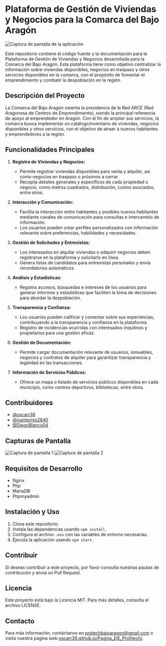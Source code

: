 # Plataforma de Gestión de Viviendas y Negocios para la Comarca del Bajo Aragón

![Captura de pantalla de la aplicación](https://i.ibb.co/6BTWKsG/screenshot.png)

Este repositorio contiene el código fuente y la documentación para la Plataforma de Gestión de Viviendas y Negocios desarrollada para la Comarca del Bajo Aragón. Esta plataforma tiene como objetivo centralizar la información sobre viviendas disponibles, negocios en traspaso y otros servicios disponibles en la comarca, con el propósito de fomentar el emprendimiento y combatir la despoblación en la región.

## Descripción del Proyecto

La Comarca del Bajo Aragón ostenta la presidencia de la Red ARCE (Red Aragonesa de Centros de Emprendimiento), siendo la principal referencia de apoyo al emprendedor en Aragón. Con el fin de ampliar sus servicios, la comarca busca implementar un catálogo/inventario de viviendas, negocios disponibles y otros servicios, con el objetivo de atraer a nuevos habitantes y emprendedores a la región.

## Funcionalidades Principales

1. **Registro de Viviendas y Negocios:**
   - Permite registrar viviendas disponibles para venta y alquiler, así como negocios en traspaso o próximos a cerrar.
   - Recopila detalles generales y específicos de cada propiedad o negocio, como metros cuadrados, distribución, costos asociados, entre otros.

2. **Interacción y Comunicación:**
   - Facilita la interacción entre habitantes y posibles nuevos habitantes mediante canales de comunicación para consultas e intercambio de información.
   - Los usuarios pueden crear perfiles personalizados con información relevante sobre preferencias, habilidades y necesidades.

3. **Gestión de Solicitudes y Entrevistas:**
   - Los interesados en alquilar viviendas o adquirir negocios deben registrarse en la plataforma y solicitarlo en línea.
   - Genera listas de candidatos para entrevistas personales y envía recordatorios automáticos.

4. **Análisis y Estadísticas:**
   - Registra accesos, búsquedas e intereses de los usuarios para generar informes y estadísticas que faciliten la toma de decisiones para abordar la despoblación.

5. **Transparencia y Confianza:**
   - Los usuarios pueden calificar y comentar sobre sus experiencias, contribuyendo a la transparencia y confianza en la plataforma.
   - Registro de incidencias ocurridas con interesados-inquilinos y propietarios para una gestión eficaz.

6. **Gestión de Documentación:**
   - Permite cargar documentación relevante de usuarios, inmuebles, negocios y contratos de alquiler para garantizar transparencia y legalidad en las transacciones.

7. **Información de Servicios Públicos:**
   - Ofrece un mapa o listado de servicios públicos disponibles en cada municipio, como centros deportivos, bibliotecas, entre otros.

## Contribuidores

- [@oscarr36](https://github.com/oscarr36)
- [@ivantorres2840](https://github.com/ivantorres2840)
- [@DiegoBlanco04](https://github.com/DiegoBlanco04)

## Capturas de Pantalla

![Captura de pantalla 1](https://i.ibb.co/drxkhCn/Captura-de-pantalla-2024-03-18-232447.png)
![Captura de pantalla 2](https://i.ibb.co/Dfh9P6Y/Captura-de-pantalla-2024-03-18-204803.png)

## Requisitos de Desarrollo

- Nginx
- Php
- MariaDB
- Phpmyadmin
  
## Instalación y Uso

1. Clona este repositorio.
2. Instala las dependencias usando `npm install`.
3. Configura el archivo `.env` con las variables de entorno necesarias.
4. Ejecuta la aplicación usando `npm start`.

## Contribuir

Si deseas contribuir a este proyecto, por favor consulta nuestras pautas de contribución y envía un Pull Request.

## Licencia

Este proyecto está bajo la Licencia MIT. Para más detalles, consulta el archivo LICENSE.

## Contacto

Para más información, contáctanos en [protechbajoaragon@gmail.com](mailto:protechbajoaragon@gmail.com) o visita nuestra página web [oscarr36.github.io/Pagina_EIE_Profitech/](https://oscarr36.github.io/Pagina_EIE_Profitech/).
